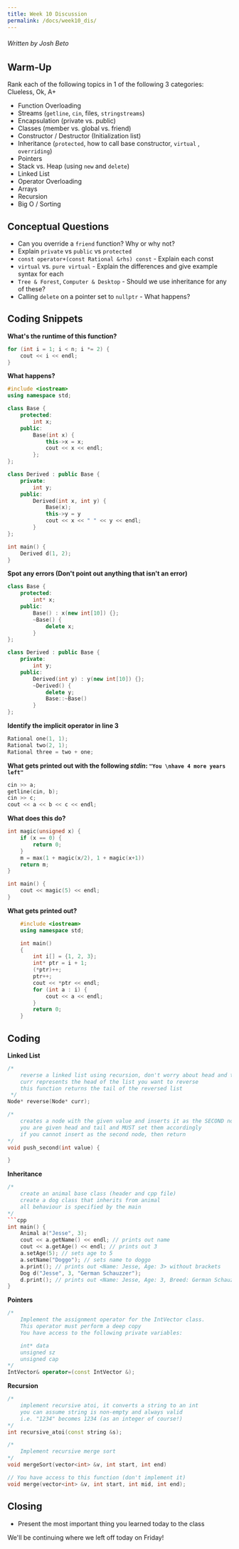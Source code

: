 ```yaml
---
title: Week 10 Discussion
permalink: /docs/week10_dis/
---
```


###### Written by Josh Beto

## Warm-Up

Rank each of the following topics in 1 of the following 3 categories: Clueless, Ok, A+

* Function Overloading
* Streams (`getline`, `cin`, files, `stringstreams`)
* Encapsulation (private vs. public)
* Classes (member vs. global vs. friend)
* Constructor / Destructor (Initialization list)
* Inheritance (`protected`, how to call base constructor, `virtual` , `overriding`)
* Pointers
* Stack vs. Heap (using `new` and `delete`)
* Linked List
* Operator Overloading
* Arrays
* Recursion
* Big O / Sorting

## Conceptual Questions
* Can you override a `friend` function? Why or why not?
* Explain `private` vs `public` vs `protected`
* `const operator+(const Rational &rhs) const` - Explain each const
* `virtual` vs. `pure virtual` - Explain the differences and give example syntax for each
* `Tree & Forest`, `Computer & Desktop` - Should we use inheritance for any of these?
* Calling `delete` on a pointer set to `nullptr` - What happens?

## Coding Snippets
**What's the runtime of this function?**
```cpp
for (int i = 1; i < n; i *= 2) {
    cout << i << endl;
}
```
**What happens?**
```cpp
#include <iostream>
using namespace std;

class Base {
    protected:
        int x;
    public:
        Base(int x) {
            this->x = x;
            cout << x << endl;
        };
};

class Derived : public Base {
    private:
        int y;
    public:
        Derived(int x, int y) {
            Base(x);
            this->y = y
            cout << x << " " << y << endl;
        }
};

int main() {
    Derived d(1, 2);
}
```
**Spot any errors (Don't point out anything that isn't an error)**
```cpp
class Base {
    protected:
        int* x;
    public:
        Base() : x(new int[10]) {};
        ~Base() {
            delete x;
        }
};

class Derived : public Base {
    private:
        int y;
    public:
        Derived(int y) : y(new int[10]) {};
        ~Derived() {
            delete y;
            Base::~Base()
        }
};
```

**Identify the implicit operator in line 3**
```cpp
Rational one(1, 1);
Rational two(2, 1);
Rational three = two + one;
```
**What gets printed out with the following *stdin*: `"You \nhave 4 more years left"`**
```cpp
cin >> a;
getline(cin, b);
cin >> c;
cout << a << b << c << endl;
```
**What does this do?**
```cpp
int magic(unsigned x) {
    if (x == 0) {
        return 0;
    }
    m = max(1 + magic(x/2), 1 + magic(x+1))
    return m;
}

int main() {
    cout << magic(5) << endl;
}
```

**What gets printed out?**
```cpp
    #include <iostream> 
    using namespace std; 

    int main() 
    { 
        int i[] = {1, 2, 3};
        int* ptr = i + 1; 
        (*ptr)++; 
        ptr++;
        cout << *ptr << endl;
        for (int a : i) {
            cout << a << endl;
        }
        return 0; 
    }
```

## Coding

**Linked List**
```cpp
/*
    reverse a linked list using recursion, don't worry about head and tail
    curr represents the head of the list you want to reverse
    this function returns the tail of the reversed list
 */
Node* reverse(Node* curr);
```
```cpp
/*
    creates a node with the given value and inserts it as the SECOND node in the list
    you are given head and tail and MUST set them accordingly
    if you cannot insert as the second node, then return
*/
void push_second(int value) {

}
```
**Inheritance**
```cpp
/*
    create an animal base class (header and cpp file)
    create a dog class that inherits from animal
    all behaviour is specified by the main
*/
```cpp
int main() {
    Animal a("Jesse", 3);
    cout << a.getName() << endl; // prints out name
    cout << a.getAge() << endl; // prints out 3
    a.setAge(5); // sets age to 5
    a.setName("Doggo"); // sets name to doggo
    a.print(); // prints out <Name: Jesse, Age: 3> without brackets
    Dog d("Jesse", 3, "German Schauzzer");
    d.print(); // prints out <Name: Jesse, Age: 3, Breed: German Schauzzer> without brackets
}
```
**Pointers**
```cpp
/*
    Implement the assignment operator for the IntVector class.
    This operator must perform a deep copy
    You have access to the following private variables:

    int* data
    unsigned sz
    unsigned cap
*/
IntVector& operator=(const IntVector &);
```
**Recursion**
```cpp
/*
    implement recursive atoi, it converts a string to an int
    you can assume string is non-empty and always valid
    i.e. "1234" becomes 1234 (as an integer of course!)
*/
int recursive_atoi(const string &s);
```
```cpp
/*
    Implement recursive merge sort
*/
void mergeSort(vector<int> &v, int start, int end)

// You have access to this function (don't implement it)
void merge(vector<int> &v, int start, int mid, int end);
```

## Closing

* Present the most important thing you learned today to the class

We'll be continuing where we left off today on Friday! 